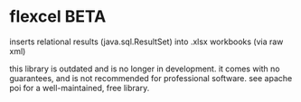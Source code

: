 # flexcel BETA
inserts relational results (java.sql.ResultSet) into .xlsx workbooks (via raw xml)

this library is outdated and is no longer in development.
it comes with no guarantees, and is not recommended for professional software.
see apache poi for a well-maintained, free library.
